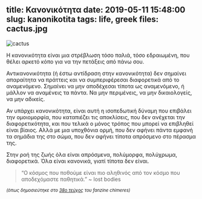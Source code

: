 title: Κανονικότητα
date: 2019-05-11 15:48:00
slug: kanonikotita
tags: life, greek
files: cactus.jpg
---

![cactus](cactus.jpg)

Η κανονικότητα είναι μια στρέβλωση τόσο παλιά, τόσο εδραιωμένη, που θέλει αρκετό κόπο για να την πετάξεις από πάνω σου.

Αντικανονικότητα (ή έστω αντίδραση στην κανονικότητα) δεν σημαίνει απαραίτητα να πράττεις και να συμπεριφέρεσαι διαφορετικά από το αναμενόμενο. Σημαίνει να μην αποδέχεσαι τίποτα ως αναμενόμενο, ή μάλλον να αναμένεις τα πάντα. Να μην περιμένεις, να μην δικαιολογείς, να μην αδικείς.

Αν υπάρχει κανονικότητα, είναι αυτή η ισοπεδωτική δύναμη που επιβάλει την ομοιομορφία, που καταπιέζει τις αποκλίσεις, που δεν ανέχεται την διαφορετικότητα, και που τελικά ο μόνος τρόπος που μπορεί να επιβληθεί είναι βίαιος. Αλλά με μια υποχθόνια ορμή, που δεν αφήνει πάντα εμφανή τα σημάδια της στο σώμα, που δεν αφήνει τίποτα απρόσμενο στο πέρασμα της.

Στην ροή της ζωής όλα είναι απρόσμενα, πολύμορφα, πολύχρωμα, διαφορετικά. Όλα είναι κανονικά, γιατί τίποτα δεν είναι.

> “Ο κόσμος που ποθούμε είναι πιο αληθινός από τον κόσμο που αποδεχόμαστε παθητικά.” ~ lost bodies

<small>*(όπως δημοσιεύτηκε στο [38ο τεύχος](http://chimeres.gr/zine) του fanzine chimeres)*</small>
